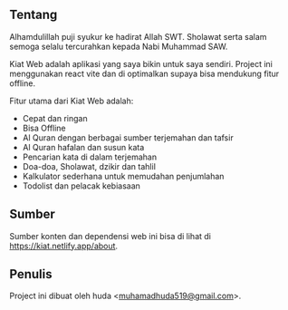 ## Tentang

Alhamdulillah puji syukur ke hadirat Allah SWT. Sholawat serta salam semoga selalu tercurahkan kepada Nabi Muhammad SAW.

Kiat Web adalah aplikasi yang saya bikin untuk saya sendiri. Project ini menggunakan react vite dan di optimalkan supaya bisa mendukung fitur offline.

Fitur utama dari Kiat Web adalah:

* Cepat dan ringan
* Bisa Offline
* Al Quran dengan berbagai sumber terjemahan dan tafsir
* Al Quran hafalan dan susun kata 
* Pencarian kata di dalam terjemahan
* Doa-doa, Sholawat, dzikir dan tahlil
* Kalkulator sederhana untuk memudahan penjumlahan
* Todolist dan pelacak kebiasaan
    

## Sumber

Sumber konten dan dependensi web ini bisa di lihat di https://kiat.netlify.app/about.

## Penulis

Project ini dibuat oleh huda \<muhamadhuda519@gmail.com\>.
